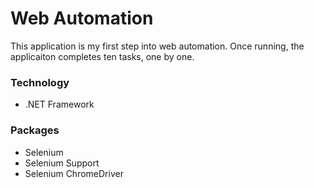 ﻿# Web Automation

This application is my first step into web automation. Once running, the applicaiton completes ten tasks, one by one.

### Technology

* .NET Framework

### Packages
* Selenium
* Selenium Support
* Selenium ChromeDriver